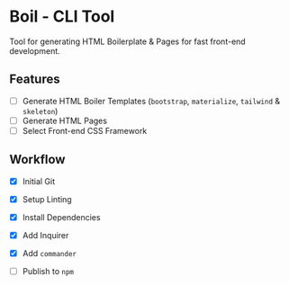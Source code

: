 # Boil - CLI Tool
Tool for generating HTML Boilerplate & Pages for fast front-end  development.

## Features
- [ ] Generate HTML Boiler Templates (`bootstrap`, `materialize`, `tailwind` & `skeleton`)
- [ ] Generate HTML Pages
- [ ] Select Front-end CSS Framework 

## Workflow

- [x] Initial Git
- [x] Setup Linting
- [x] Install Dependencies
- [x] Add Inquirer
- [x] Add `commander`
- [ ] Publish to `npm`


